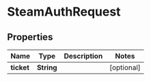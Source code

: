

# SteamAuthRequest


## Properties

| Name | Type | Description | Notes |
|------------ | ------------- | ------------- | -------------|
|**ticket** | **String** |  |  [optional] |



